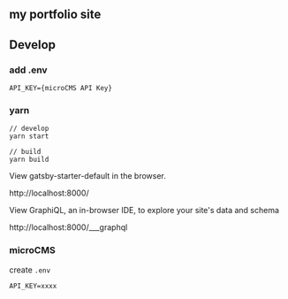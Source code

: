 ## my portfolio site

## Develop

### add .env

```
API_KEY={microCMS API Key}
```

### yarn

```
// develop
yarn start

// build
yarn build
```

View gatsby-starter-default in the browser.

http://localhost:8000/

View GraphiQL, an in-browser IDE, to explore your site's data and schema

http://localhost:8000/\_\_\_graphql

### microCMS

create `.env`

```
API_KEY=xxxx
```
